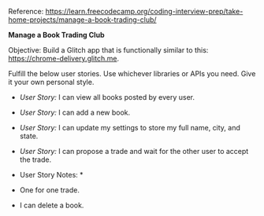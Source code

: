 Reference: <https://learn.freecodecamp.org/coding-interview-prep/take-home-projects/manage-a-book-trading-club/>

**Manage a Book Trading Club**

Objective: Build a Glitch app that is functionally similar to this: <https://chrome-delivery.glitch.me>.

Fulfill the below user stories. Use whichever libraries or APIs you need. Give it your own personal style.

* *User Story:* I can view all books posted by every user.
* *User Story:* I can add a new book.
* *User Story:* I can update my settings to store my full name, city, and state.
* *User Story:* I can propose a trade and wait for the other user to accept the trade.


* User Story Notes: * 
* One for one trade.
* I can delete a book.
